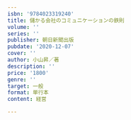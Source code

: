 ```yaml
---
isbn: '9784023319240'
title: 儲かる会社のコミュニケーションの鉄則
volume: ''
series: ''
publisher: 朝日新聞出版
pubdate: '2020-12-07'
cover: ''
author: 小山昇／著
description: ''
price: '1800'
genre: ''
target: 一般
format: 単行本
content: 経営

---
```

